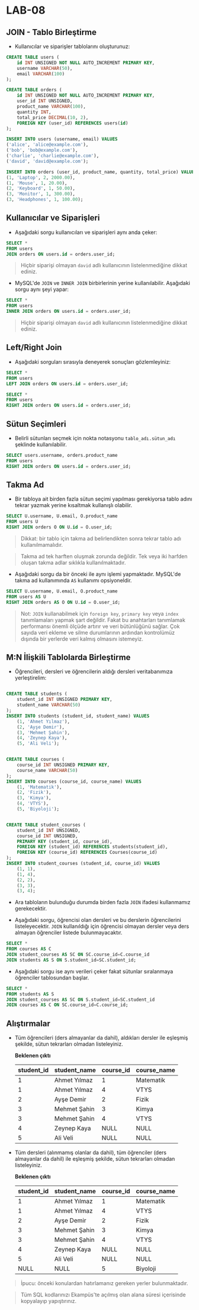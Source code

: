 # LAB-08

## JOIN - Tablo Birleştirme

- Kullanıcılar ve siparişler tablolarını oluşturunuz:
```sql
CREATE TABLE users (
    id INT UNSIGNED NOT NULL AUTO_INCREMENT PRIMARY KEY,
    username VARCHAR(50),
    email VARCHAR(100)
);

CREATE TABLE orders (
    id INT UNSIGNED NOT NULL AUTO_INCREMENT PRIMARY KEY,
    user_id INT UNSIGNED,
    product_name VARCHAR(100),
    quantity INT,
    total_price DECIMAL(10, 2),
    FOREIGN KEY (user_id) REFERENCES users(id)
);

INSERT INTO users (username, email) VALUES
('alice', 'alice@example.com'),
('bob', 'bob@example.com'),
('charlie', 'charlie@example.com'),
('david', 'david@example.com');

INSERT INTO orders (user_id, product_name, quantity, total_price) VALUES
(1, 'Laptop', 2, 2000.00),
(1, 'Mouse', 1, 20.00),
(2, 'Keyboard', 1, 50.00),
(3, 'Monitor', 1, 300.00),
(3, 'Headphones', 1, 100.00);

```

## Kullanıcılar ve Siparişleri

- Aşağıdaki sorgu kullanıcıları ve siparişleri aynı anda çeker:
```sql
SELECT *
FROM users
JOIN orders ON users.id = orders.user_id;
```

> Hiçbir siparişi olmayan `david` adlı kullanıcının listelenmediğine dikkat ediniz.

- MySQL'de `JOIN` ve `INNER JOIN` birbirlerinin yerine kullanılabilir. Aşağıdaki sorgu aynı şeyi yapar:
```sql
SELECT *
FROM users
INNER JOIN orders ON users.id = orders.user_id;
```

> Hiçbir siparişi olmayan `david` adlı kullanıcının listelenmediğine dikkat ediniz.

## Left/Right Join
- Aşağıdaki sorguları sırasıyla deneyerek sonuçları gözlemleyiniz:
```sql
SELECT *
FROM users
LEFT JOIN orders ON users.id = orders.user_id;
```

```sql
SELECT *
FROM users
RIGHT JOIN orders ON users.id = orders.user_id;
```

## Sütun Seçimleri
- Belirli sütunları seçmek için nokta notasyonu `tablo_adı.sütun_adı` şeklinde kullanılabilir.
```sql
SELECT users.username, orders.product_name
FROM users
RIGHT JOIN orders ON users.id = orders.user_id;
```

## Takma Ad
- Bir tabloya ait birden fazla sütun seçimi yapılması gerekiyorsa tablo adını tekrar yazmak yerine kısaltmak kullanışlı olabilir.
```sql
SELECT U.username, U.email, O.product_name
FROM users U
RIGHT JOIN orders O ON U.id = O.user_id;
```

> Dikkat: bir tablo için takma ad belirlendikten sonra tekrar tablo adı kullanılmamalıdır.

> Takma ad tek harften oluşmak zorunda değildir. Tek veya iki harfden oluşan takma adlar sıklıkla kullanılmaktadır.

- Aşağıdaki sorgu da bir önceki ile aynı işlemi yapmaktadır. MySQL'de takma ad kullanımında `AS` kullanımı opsiyoneldir.
```sql
SELECT U.username, U.email, O.product_name
FROM users AS U
RIGHT JOIN orders AS O ON U.id = O.user_id;
```

> Not: `JOIN` kullanabilmek için `foreign key`, `primary key` veya `index` tanımlamaları yapmak şart değildir. Fakat bu anahtarları tanımlamak performansı önemli ölçüde artırır ve veri bütünlüğünü sağlar. Çok sayıda veri ekleme ve silme durumlarının ardından kontrolümüz dışında bir yerlerde veri kalmış olmasını istemeyiz.

## M:N İlişkili Tablolarda Birleştirme

- Öğrencileri, dersleri ve öğrencilerin aldığı dersleri veritabanımıza yerleştirelim:
```sql

CREATE TABLE students (
    student_id INT UNSIGNED PRIMARY KEY,
    student_name VARCHAR(50)
);
INSERT INTO students (student_id, student_name) VALUES
    (1, 'Ahmet Yılmaz'),
    (2, 'Ayşe Demir'),
    (3, 'Mehmet Şahin'),
    (4, 'Zeynep Kaya'),
    (5, 'Ali Veli');


CREATE TABLE courses (
    course_id INT UNSIGNED PRIMARY KEY,
    course_name VARCHAR(50)
);
INSERT INTO courses (course_id, course_name) VALUES
    (1, 'Matematik'),
    (2, 'Fizik'),
    (3, 'Kimya'),
    (4, 'VTYS'),
    (5, 'Biyoloji');


CREATE TABLE student_courses (
    student_id INT UNSIGNED,
    course_id INT UNSIGNED,
    PRIMARY KEY (student_id, course_id),
    FOREIGN KEY (student_id) REFERENCES students(student_id),
    FOREIGN KEY (course_id) REFERENCES Courses(course_id)
);
INSERT INTO student_courses (student_id, course_id) VALUES
    (1, 1),
    (1, 4),
    (2, 2),
    (3, 3),
    (3, 4);

```

- Ara tabloların bulunduğu durumda birden fazla `JOIN` ifadesi kullanmamız gerekecektir.

- Aşağıdaki sorgu, öğrencisi olan dersleri ve bu derslerin öğrencilerini listeleyecektir. `JOIN` kullanıldığı için öğrencisi olmayan dersler veya ders almayan öğrenciler listede bulunmayacaktır.

```sql
SELECT * 
FROM courses AS C 
JOIN student_courses AS SC ON SC.course_id=C.course_id
JOIN students AS S ON S.student_id=SC.student_id;
```

- Aşağıdaki sorgu ise aynı verileri çeker fakat sütunlar sıralanmaya öğrenciler tablosundan başlar.

```sql
SELECT * 
FROM students AS S
JOIN student_courses AS SC ON S.student_id=SC.student_id
JOIN courses AS C ON SC.course_id=C.course_id;
```

## Alıştırmalar
- Tüm öğrencileri (ders almayanlar da dahil), aldıkları dersler ile eşleşmiş şekilde, sütun tekrarları olmadan listeleyiniz.

    **Beklenen çıktı**

    | student_id | student_name | course_id | course_name |
    |------------|--------------|-----------|-------------|
    |          1 | Ahmet Yılmaz |         1 | Matematik   |
    |          1 | Ahmet Yılmaz |         4 | VTYS        |
    |          2 | Ayşe Demir   |         2 | Fizik       |
    |          3 | Mehmet Şahin |         3 | Kimya       |
    |          3 | Mehmet Şahin |         4 | VTYS        |
    |          4 | Zeynep Kaya  |      NULL | NULL        |
    |          5 | Ali Veli     |      NULL | NULL        |


- Tüm dersleri (alınmamış olanlar da dahil), tüm öğrenciler (ders almayanlar da dahil) ile eşleşmiş şekilde, sütun tekrarları olmadan listeleyiniz.

    **Beklenen çıktı**

    | student_id | student_name | course_id | course_name |
    |------------|--------------|-----------|-------------|
    |          1 | Ahmet Yılmaz |         1 | Matematik   |
    |          1 | Ahmet Yılmaz |         4 | VTYS        |
    |          2 | Ayşe Demir   |         2 | Fizik       |
    |          3 | Mehmet Şahin |         3 | Kimya       |
    |          3 | Mehmet Şahin |         4 | VTYS        |
    |          4 | Zeynep Kaya  |      NULL | NULL        |
    |          5 | Ali Veli     |      NULL | NULL        |
    |       NULL | NULL         |         5 | Biyoloji    |

> İpucu: önceki konulardan hatırlamanız gereken yerler bulunmaktadır.

> Tüm SQL kodlarınızı Ekampüs'te açılmış olan alana süresi içerisinde kopyalayıp yapıştırınız.
